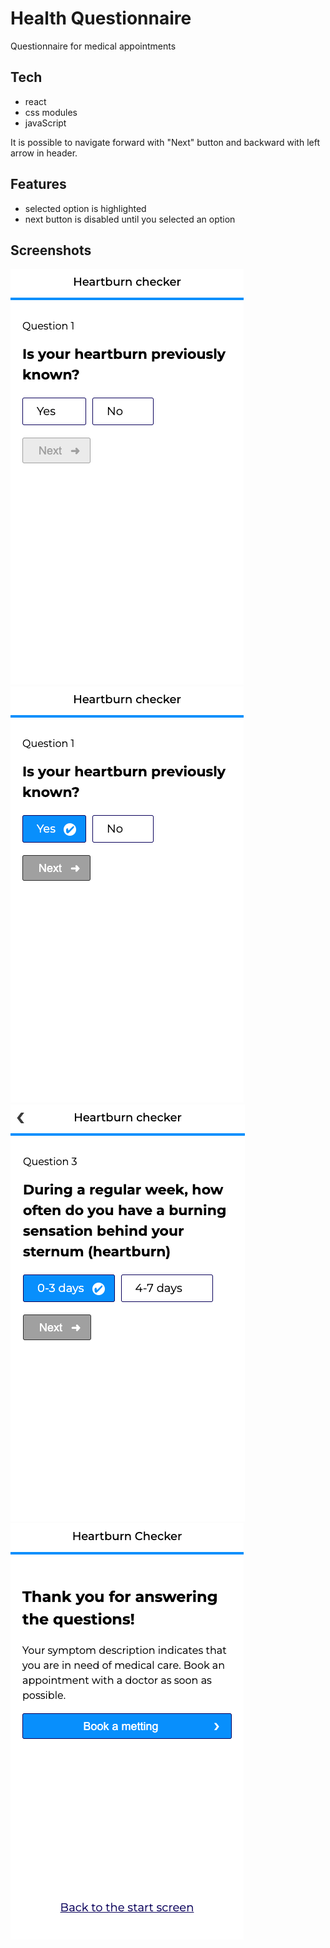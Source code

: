 # Health Questionnaire
Questionnaire for medical appointments

## Tech
- react
- css modules
- javaScript

It is possible to navigate forward with "Next" button and backward with left arrow
in header.

## Features
- selected option is highlighted
- next button is disabled until you selected an option  

## Screenshots
![question view](./static/images/question1.png)
![question view](./static/images/question2.png)
![question view](./static/images/question3.png)
![summary view](./static/images/question4.png)

